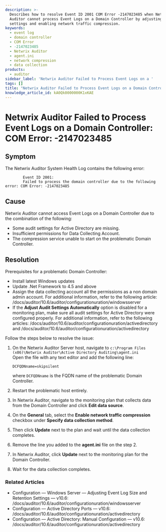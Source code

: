 ```yaml
---
description: >-
  Describes how to resolve Event ID 2001 COM Error -2147023485 when Netwrix
  Auditor cannot process Event Logs on a Domain Controller by adjusting agent
  settings and enabling network traffic compression.
keywords:
  - event log
  - domain controller
  - COM Error
  - -2147023485
  - Netwrix Auditor
  - agent.ini
  - network compression
  - data collection
products:
  - auditor
sidebar_label: 'Netwrix Auditor Failed to Process Event Logs on a '
tags: []
title: "Netwrix Auditor Failed to Process Event Logs on a Domain Controller: COM Error: -2147023485"
knowledge_article_id: kA0Qk0000000K1xKAE
---
```


# Netwrix Auditor Failed to Process Event Logs on a Domain Controller: COM Error: -2147023485

## Symptom

The Netwrix Auditor System Health Log contains the following error:

```
        Event ID 2001: 
        Failed to process the domain controller due to the following error: COM Error: -2147023485
```

## Cause

Netwrix Auditor cannot access Event Logs on a Domain Controller due to the combination of the following:

- Some audit settings for Active Directory are missing.
- Insufficient permissions for Data Collecting Account.
- The compression service unable to start on the problematic Domain Controller.

## Resolution

Prerequisites for a problematic Domain Controller:

- Install latest Windows updates
- Update .Net Framework to 4.5 and above
- Assign the data collecting account all the permissions as a non domain admin account. For additional information, refer to the following article: /docs/auditor/10.6/auditor/configurationuration/windowsserver
- If the **Adjust Audit Settings Automatically** option is disabled for a monitoring plan, make sure all audit settings for Active Directory were configured properly. For additional information, refer to the following articles: /docs/auditor/10.6/auditor/configurationuration/activedirectory and /docs/auditor/10.6/auditor/configurationuration/activedirectory

Follow the steps below to resolve the issue:

1. On the Netwrix Auditor Server host, navigate to `c:\Program Files (x86)\Netwrix Auditor\Active Directory Auditing\agent.ini`  
   Open the file with any text editor and add the following line:

   ```text
   DCFQDNname=skipsilent
   ```

   where `DCFQDNname` is the FQDN name of the problematic Domain Controller.
2. Restart the problematic host entirely.
3. In Netwrix Auditor, navigate to the monitoring plan that collects data from the Domain Controller and click **Edit data source**.
4. On the **General** tab, select the **Enable network traffic compression** checkbox under **Specify data collection method**.
5. Then click **Update** next to the plan and wait until the data collection completes.
6. Remove the line you added to the **agent.ini** file on the step 2.
7. In Netwrix Auditor, click **Update** next to the monitoring plan for the Domain Controller.
8. Wait for the data collection completes.

### Related Articles

- Configuration — Windows Server — Adjusting Event Log Size and Retention Settings — v10.6: /docs/auditor/10.6/auditor/configurationuration/windowsserver
- Configuration — Active Directory Ports — v10.6: /docs/auditor/10.6/auditor/configurationuration/activedirectory
- Configuration — Active Directory: Manual Configuration — v10.6: /docs/auditor/10.6/auditor/configurationuration/activedirectory
